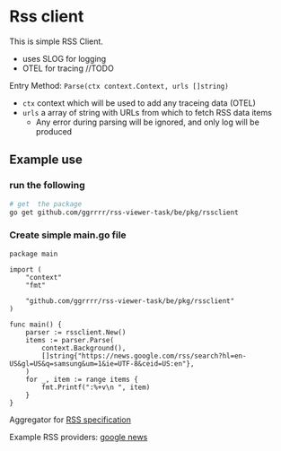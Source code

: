 # Rss client

This is simple RSS Client.

* uses SLOG for logging
* OTEL for tracing //TODO

Entry Method: `Parse(ctx context.Context, urls []string)`

* `ctx` context which will be used to add any traceing data (OTEL)
* `urls` a array of string with URLs from which to fetch RSS data items
  * Any error during parsing  will be ignored, and only log will be produced

## Example use

### run the following

```bash
# get  the package
go get github.com/ggrrrr/rss-viewer-task/be/pkg/rssclient

```

### Create simple main.go file

```golang
package main

import (
    "context"
    "fmt"

    "github.com/ggrrrr/rss-viewer-task/be/pkg/rssclient"
)

func main() {
    parser := rssclient.New() 
    items := parser.Parse(
        context.Background(),
        []string{"https://news.google.com/rss/search?hl=en-US&gl=US&q=samsung&um=1&ie=UTF-8&ceid=US:en"},
    )
    for _, item := range items {
        fmt.Printf(":%+v\n ", item)
    }
}
```

Aggregator for [RSS specification](https://www.rssboard.org/rss-specificationhttps://www.rssboard.org/rss-specification)

Example RSS providers: [google news](https://news.google.com/rss/search?hl=en-US&gl=US&q=samsung&um=1&ie=UTF-8&ceid=US:en)
